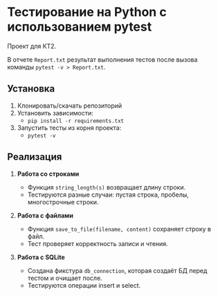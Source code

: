 # Тестирование на Python с использованием pytest

Проект для КТ2.

В отчете `Report.txt` результат выполнения тестов после вызова команды `pytest -v > Report.txt`.

## Установка

1. Клонировать/скачать репозиторий
2. Установить зависимости:
    - `pip install -r requirements.txt`
3. Запустить тесты из корня проекта:
    - `pytest -v`

## Реализация

1. **Работа со строками**
   - Функция `string_length(s)` возвращает длину строки.
   - Тестируются разные случаи: пустая строка, пробелы, многострочные строки.

2. **Работа с файлами**
   - Функция `save_to_file(filename, content)` сохраняет строку в файл.
   - Тест проверяет корректность записи и чтения.

3. **Работа с SQLite**
   - Создана фикстура `db_connection`, которая создаёт БД перед тестом и очищает после.
   - Тестируются операции insert и select.
